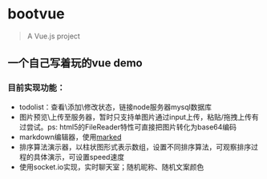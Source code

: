 # bootvue

> A Vue.js project

## 一个自己写着玩的vue demo
### 目前实现功能：
* todolist：查看\添加\修改状态，链接node服务器mysql数据库
* 图片预览\上传至服务器，暂时只支持单图片通过input上传，粘贴/拖拽上传有过尝试。ps: html5的FileReader特性可直接把图片转化为base64编码
* markdown编辑器，使用[marked](https://github.com/chjj/marked)
* 排序算法演示器，以柱状图形式表示数组，设置不同排序算法，可观察排序过程的具体演示，可设置speed速度
* 使用socket.io实现，实时聊天室；随机昵称、随机文案颜色